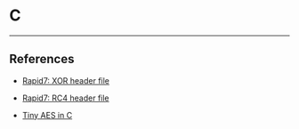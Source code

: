 # C

---
## References

- [Rapid7: XOR header file](https://github.com/rapid7/metasploit-framework/blob/master/data/headers/windows/xor.h)

- [Rapid7: RC4 header file](https://github.com/rapid7/metasploit-framework/blob/master/data/headers/windows/rc4.h)

- [Tiny AES in C](https://github.com/kokke/tiny-AES-c)